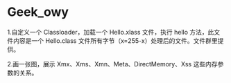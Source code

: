 # Geek_owy
1.自定义一个 Classloader，加载一个 Hello.xlass 文件，执行 hello 方法，此文件内容是一个 Hello.class 文件所有字节（x=255-x）处理后的文件。文件群里提供。

2.画一张图，展示 Xmx、Xms、Xmn、Meta、DirectMemory、Xss 这些内存参数的关系。
